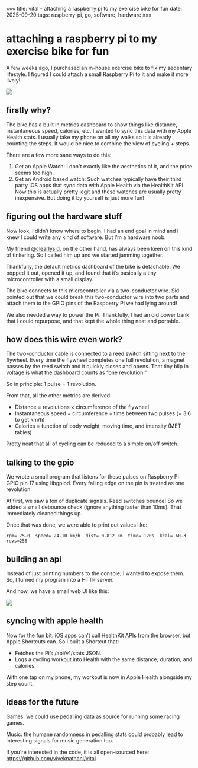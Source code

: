«««
title: vital - attaching a raspberry pi to my exercise bike for fun
date: 2025-09-20
tags: raspberry-pi, go, software, hardware
»»»

# attaching a raspberry pi to my exercise bike for fun

A few weeks ago, I purchased an in-house exercise bike to fix my sedentary lifestyle. I figured I could attach a small Raspberry Pi to it and make it more lively!

<img src="/static/images/bike-pi.png">

## firstly why?

The bike has a built in metrics dashboard to show things like distance, instantaneous speed, calories, etc. I wanted to sync this data with my Apple Health stats. I usually take my phone on all my walks so it is already counting the steps. It would be nice to combine the view of cycling + steps.

There are a few more sane ways to do this:
1. Get an Apple Watch: I don't exactly like the aesthetics of it, and the price seems too high.
2. Get an Android based watch: Such watches typically have their third party iOS apps that sync data with Apple Health via the HealthKit API. Now this is actually pretty legit and these watches are usually pretty inexpensive. But doing it by yourself is just more fun!

## figuring out the hardware stuff

Now look, I didn’t know where to begin. I had an end goal in mind and I knew I could write any kind of software. But I’m a hardware noob.

My friend [@clearlysid](https://www.sid.me/), on the other hand, has always been keen on this kind of tinkering. So I called him up and we started jamming together.

Thankfully, the default metrics dashboard of the bike is detachable. We popped it out, opened it up, and found that it’s basically a tiny microcontroller with a small display.

The bike connects to this microcontroller via a two-conductor wire.
Sid pointed out that we could break this two-conductor wire into two parts and attach them to the GPIO pins of the Raspberry Pi we had lying around!

We also needed a way to power the Pi. Thankfully, I had an old power bank that I could repurpose, and that kept the whole thing neat and portable.

## how does this wire even work?

The two-conductor cable is connected to a reed switch sitting next to the flywheel. Every time the flywheel completes one full revolution, a magnet passes by the reed switch and it quickly closes and opens. That tiny blip in voltage is what the dashboard counts as “one revolution.”

So in principle: 1 pulse = 1 revolution.

From that, all the other metrics are derived:
- Distance = revolutions × circumference of the flywheel
- Instantaneous speed = circumference ÷ time between two pulses (× 3.6 to get km/h)
- Calories = function of body weight, moving time, and intensity (MET tables)

Pretty neat that all of cycling can be reduced to a simple on/off switch.

## talking to the gpio

We wrote a small program that listens for these pulses on Raspberry Pi GPIO pin 17 using libgpiod. Every falling edge on the pin is treated as one revolution.

At first, we saw a ton of duplicate signals. Reed switches bounce! So we added a small debounce check (ignore anything faster than 10ms). That immediately cleaned things up.

Once that was done, we were able to print out values like:

```
rpm= 75.0  speed= 24.10 km/h  dist= 0.812 km  time= 120s  kcal= 60.3  revs=256
```

## building an api

Instead of just printing numbers to the console, I wanted to expose them. So, I turned my program into a HTTP server.

And now, we have a small web UI like this:

<img src="/static/images/vital-web.png">

## syncing with apple health

Now for the fun bit. iOS apps can’t call HealthKit APIs from the browser, but Apple Shortcuts can. So I built a Shortcut that:

- Fetches the Pi’s /api/v1/stats JSON.
- Logs a cycling workout into Health with the same distance, duration, and calories.

With one tap on my phone, my workout is now in Apple Health alongside my step count.

## ideas for the future

Games: we could use pedalling data as source for running some racing games. 

Music: the humane randomness in pedalling stats could probably lead to interesting signals for music generation too.

If you're interested in the code, it is all open-sourced here: https://github.com/viveknathani/vital
